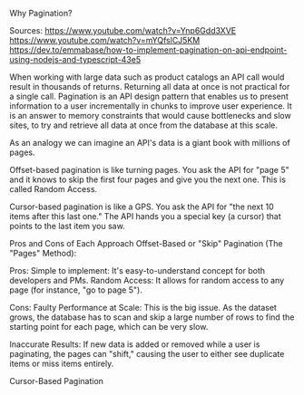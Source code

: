 Why Pagination?

Sources: 
https://www.youtube.com/watch?v=Ynp6Gdd3XVE
https://www.youtube.com/watch?v=mYQfslCJ5KM
https://dev.to/emmabase/how-to-implement-pagination-on-api-endpoint-using-nodejs-and-typescript-43e5

When working with large data such as product catalogs an API call would result in thousands of returns. Returning all data at once is not practical for a single call.  Pagination is an API design pattern that enables us to present information to a user incrementally in chunks to improve user experience. It is an answer to memory constraints that would cause bottlenecks and slow sites, to try and retrieve all data at once from the database at this scale. 

As an analogy we can imagine an API's data is a giant book with millions of pages.

Offset-based pagination is like turning pages. You ask the API for "page 5" and it knows to skip the first four pages and give you the next one. This is called Random Access. 

Cursor-based pagination is like a GPS. You ask the API for "the next 10 items after this last one." The API hands you a special key (a cursor) that points to the last item you saw.


Pros and Cons of Each Approach
Offset-Based or "Skip" Pagination (The "Pages" Method):

Pros:
Simple to implement: It's easy-to-understand concept for both developers and PMs.
Random Access: It allows for random access to any page (for instance, "go to page 5").

Cons:
Faulty Performance at Scale: This is the big issue. As the dataset grows, the database has to scan and skip a large number of rows to find the starting point for each page, which can be very slow.

Inaccurate Results: If new data is added or removed while a user is paginating, the pages can "shift," causing the user to either see duplicate items or miss items entirely.


Cursor-Based Pagination 


